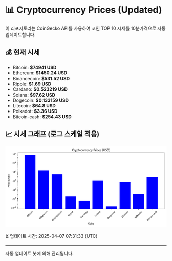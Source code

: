 
# 📊 Cryptocurrency Prices (Updated)

이 리포지토리는 CoinGecko API를 사용하여 코인 TOP 10 시세를 10분가격으로 자동 업데이트합니다.

## 💰 현재 시세
- Bitcoin: **$74941 USD**
- Ethereum: **$1450.24 USD**
- Binancecoin: **$531.52 USD**
- Ripple: **$1.69 USD**
- Cardano: **$0.523219 USD**
- Solana: **$97.62 USD**
- Dogecoin: **$0.133159 USD**
- Litecoin: **$64.8 USD**
- Polkadot: **$3.36 USD**
- Bitcoin-cash: **$254.43 USD**

## 📈 시세 그래프 (로그 스케일 적용)
![Crypto Prices](crypto_prices.png)

⏳ 업데이트 시간: 2025-04-07 07:31:33 (UTC)

---
자동 업데이트 봇에 의해 관리됩니다.
